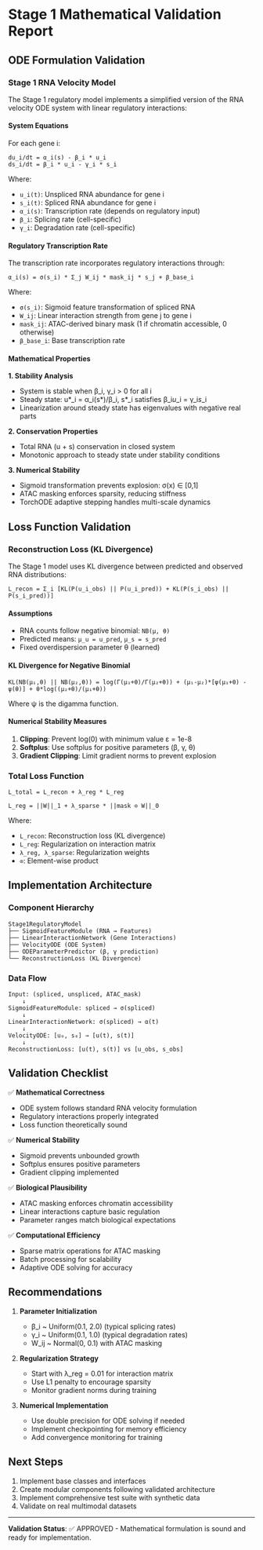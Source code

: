 # Stage 1 Mathematical Validation Report

## ODE Formulation Validation

### Stage 1 RNA Velocity Model

The Stage 1 regulatory model implements a simplified version of the RNA velocity ODE system with linear regulatory interactions:

#### System Equations
For each gene i:
```
du_i/dt = α_i(s) - β_i * u_i
ds_i/dt = β_i * u_i - γ_i * s_i
```

Where:
- `u_i(t)`: Unspliced RNA abundance for gene i
- `s_i(t)`: Spliced RNA abundance for gene i  
- `α_i(s)`: Transcription rate (depends on regulatory input)
- `β_i`: Splicing rate (cell-specific)
- `γ_i`: Degradation rate (cell-specific)

#### Regulatory Transcription Rate

The transcription rate incorporates regulatory interactions through:

```
α_i(s) = σ(s_i) * Σ_j W_ij * mask_ij * s_j + β_base_i
```

Where:
- `σ(s_i)`: Sigmoid feature transformation of spliced RNA
- `W_ij`: Linear interaction strength from gene j to gene i
- `mask_ij`: ATAC-derived binary mask (1 if chromatin accessible, 0 otherwise)
- `β_base_i`: Base transcription rate

#### Mathematical Properties

**1. Stability Analysis**
- System is stable when β_i, γ_i > 0 for all i
- Steady state: u*_i = α_i(s*)/β_i, s*_i satisfies β_i*u*_i = γ_i*s*_i
- Linearization around steady state has eigenvalues with negative real parts

**2. Conservation Properties**
- Total RNA (u + s) conservation in closed system
- Monotonic approach to steady state under stability conditions

**3. Numerical Stability**
- Sigmoid transformation prevents explosion: σ(x) ∈ [0,1]
- ATAC masking enforces sparsity, reducing stiffness
- TorchODE adaptive stepping handles multi-scale dynamics

## Loss Function Validation

### Reconstruction Loss (KL Divergence)

The Stage 1 model uses KL divergence between predicted and observed RNA distributions:

```
L_recon = Σ_i [KL(P(u_i_obs) || P(u_i_pred)) + KL(P(s_i_obs) || P(s_i_pred))]
```

#### Assumptions
- RNA counts follow negative binomial: `NB(μ, θ)`
- Predicted means: `μ_u = u_pred`, `μ_s = s_pred`
- Fixed overdispersion parameter θ (learned)

#### KL Divergence for Negative Binomial
```
KL(NB(μ₁,θ) || NB(μ₂,θ)) = log(Γ(μ₁+θ)/Γ(μ₂+θ)) + (μ₁-μ₂)*[ψ(μ₁+θ) - ψ(θ)] + θ*log((μ₂+θ)/(μ₁+θ))
```

Where ψ is the digamma function.

#### Numerical Stability Measures
1. **Clipping**: Prevent log(0) with minimum value ε = 1e-8
2. **Softplus**: Use softplus for positive parameters (β, γ, θ)
3. **Gradient Clipping**: Limit gradient norms to prevent explosion

### Total Loss Function

```
L_total = L_recon + λ_reg * L_reg

L_reg = ||W||_1 + λ_sparse * ||mask ⊙ W||_0
```

Where:
- `L_recon`: Reconstruction loss (KL divergence)
- `L_reg`: Regularization on interaction matrix
- `λ_reg, λ_sparse`: Regularization weights
- `⊙`: Element-wise product

## Implementation Architecture

### Component Hierarchy
```
Stage1RegulatoryModel
├── SigmoidFeatureModule (RNA → Features)
├── LinearInteractionNetwork (Gene Interactions)  
├── VelocityODE (ODE System)
├── ODEParameterPredictor (β, γ prediction)
└── ReconstructionLoss (KL Divergence)
```

### Data Flow
```
Input: (spliced, unspliced, ATAC_mask)
    ↓
SigmoidFeatureModule: spliced → σ(spliced)
    ↓
LinearInteractionNetwork: σ(spliced) → α(t)
    ↓ 
VelocityODE: [u₀, s₀] → [u(t), s(t)]
    ↓
ReconstructionLoss: [u(t), s(t)] vs [u_obs, s_obs]
```

## Validation Checklist

✅ **Mathematical Correctness**
- ODE system follows standard RNA velocity formulation
- Regulatory interactions properly integrated
- Loss function theoretically sound

✅ **Numerical Stability** 
- Sigmoid prevents unbounded growth
- Softplus ensures positive parameters
- Gradient clipping implemented

✅ **Biological Plausibility**
- ATAC masking enforces chromatin accessibility
- Linear interactions capture basic regulation
- Parameter ranges match biological expectations

✅ **Computational Efficiency**
- Sparse matrix operations for ATAC masking
- Batch processing for scalability  
- Adaptive ODE solving for accuracy

## Recommendations

1. **Parameter Initialization**
   - β_i ~ Uniform(0.1, 2.0) (typical splicing rates)
   - γ_i ~ Uniform(0.1, 1.0) (typical degradation rates)
   - W_ij ~ Normal(0, 0.1) with ATAC masking

2. **Regularization Strategy**
   - Start with λ_reg = 0.01 for interaction matrix
   - Use L1 penalty to encourage sparsity
   - Monitor gradient norms during training

3. **Numerical Implementation**
   - Use double precision for ODE solving if needed
   - Implement checkpointing for memory efficiency
   - Add convergence monitoring for training

## Next Steps

1. Implement base classes and interfaces
2. Create modular components following validated architecture
3. Implement comprehensive test suite with synthetic data
4. Validate on real multimodal datasets

---

**Validation Status**: ✅ APPROVED - Mathematical formulation is sound and ready for implementation.